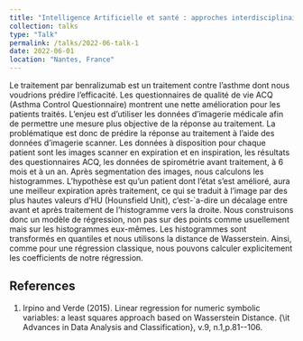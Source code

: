 ```yaml
---
title: "Intelligence Artificielle et santé : approches interdisciplinaires "
collection: talks
type: "Talk"
permalink: /talks/2022-06-talk-1
date: 2022-06-01
location: "Nantes, France"
---
```

Le traitement par benralizumab est un traitement contre l’asthme dont nous voudrions prédire l’efficacité. Les questionnaires de qualité de vie ACQ (Asthma Control Questionnaire) montrent une nette amélioration pour les patients traités. L’enjeu est d’utiliser les données d’imagerie médicale afin de permettre une mesure plus objective de la réponse au traitement. La problématique est donc de prédire la réponse au traitement à l’aide des données d’imagerie scanner. Les données à disposition pour chaque patient sont les images scanner en expiration et en inspiration, les résultats des questionnaires ACQ, les données de spirométrie avant traitement, à 6 mois et à un an. Après segmentation des images, nous calculons les histogrammes. L’hypothèse est qu’un patient dont l’état s’est amélioré, aura une meilleur expiration après traitement, ce qui se traduit à l’image par des plus hautes valeurs d’HU (Hounsfield Unit), c’est-`a-dire un décalage entre avant et après traitement de l’histogramme vers la droite. Nous construisons donc un modèle de régression, non pas sur des points comme usuellement mais sur les histogrammes eux-mêmes. Les histogrammes sont transformés en quantiles et nous utilisons la distance de Wasserstein. Ainsi, comme pour une régression classique, nous pouvons calculer explicitement les coefficients de notre régression.

## References
1. Irpino and Verde (2015). Linear regression for numeric symbolic variables: a least squares approach based on Wasserstein Distance. {\it Advances in Data Analysis and Classification}, v.9, n.1,p.81--106.
